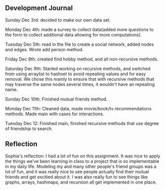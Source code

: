 ## Development Journal

Sunday Dec 3rd: decided to make our own data set.

Monday Dec 4th: made a survey to collect data(added more questions to the form to collect additional data allowing for more computations).

Tuesday Dec 5th: read in the file to create a social network, added nodes and edges. Wrote add person method. 

Friday Dec 8th: created find hobby method, and all non-recursive methods. 

Saturday Dec 9th: Started working on recursive methods, and switched from using arraylist to hashset to avoid repeating values and for easy removal. We chose this mainly to ensure that with recursive methods that may traverse the same nodes several times, it wouldn't have an repeating name.

Sunday Dec 10th: Finished mutual friends method. 

Monday Dec 11th: Cleaned data, made movie/book/tv recommendations methods. Made main with cases for interactions. 

Tuesday Dec 12: Finished main, finished recursive methods that use degree of friendship to search. 


## Reflection
Sophia's reflection: I had a lot of fun on this assignment. It was nice to apply the things we've been learning in class to a project that is so implementable in my daily life. Modeling my and many other people's friend groups was a lot of fun, and it was really nice to see people actually find their mutual friends and get excitied about it. I was also really fun to see things like graphs, arrays, hashmaps, and recursion all get implemented in one place. 
